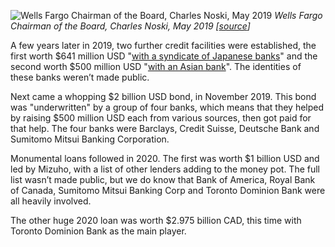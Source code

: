 ![Wells Fargo Chairman of the Board, Charles Noski, May 2019](/img/uploads/04-05-21-line-3-image3.jpg)
_Wells Fargo Chairman of the Board, Charles Noski, May 2019 [[source](https://commons.wikimedia.org/wiki/File:Charles_Noski.jpg)]_

A few years later in 2019, two further credit facilities were established, the first worth $641 million USD "[with a syndicate of Japanese banks](https://www.enbridge.com/investment-center/reports-and-sec-filings/~/media/Enb/Documents/Investor%20Relations/2019/ENB_Q4_2019_MDAandFS.pdf)" and the second worth $500 million USD "[with an Asian bank](https://www.enbridge.com/investment-center/reports-and-sec-filings/~/media/Enb/Documents/Investor%20Relations/2019/ENB_Q4_2019_MDAandFS.pdf)". The identities of these banks weren’t made public.

Next came a whopping $2 billion USD bond, in November 2019. This bond was "underwritten" by a group of four banks, which means that they helped by raising $500 million USD each from various sources, then got paid for that help. The four banks were Barclays, Credit Suisse, Deutsche Bank and Sumitomo Mitsui Banking Corporation.

Monumental loans followed in 2020. The first was worth \$1 billion USD and led by Mizuho, with a list of other lenders adding to the money pot. The full list wasn’t made public, but we do know that Bank of America, Royal Bank of Canada, Sumitomo Mitsui Banking Corp and Toronto Dominion Bank were all heavily involved.

The other huge 2020 loan was worth \$2.975 billion CAD, this time with Toronto Dominion Bank as the main player.
